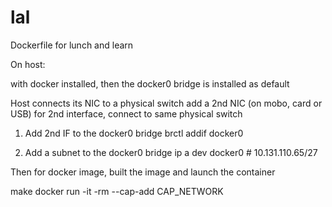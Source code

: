 # lal
Dockerfile for lunch and learn


On host:

with docker installed, then the docker0 bridge is installed as default

Host connects its NIC to a physical switch
add a 2nd NIC (on mobo, card or USB) for 2nd interface, connect to same physical switch

1) Add 2nd IF to the docker0 bridge
     brctl addif docker0  <interface ID>
  
2) Add a subnet to the docker0 bridge
     ip a dev docker0  <subnet>    #  10.131.110.65/27
  
Then for docker image, built the image and launch the container
  
  
make 
docker run -it -rm --cap-add CAP_NETWORK 
